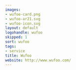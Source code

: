 ```yaml
---
images:
- wufoo-card.png
- wufoo-ar21.svg
- wufoo-icon.svg
layout: default
logohandle: wufoo
skipped: 1
sort: wufoo
tags:
- service
title: Wufoo
website: http://www.wufoo.com/
---
```

